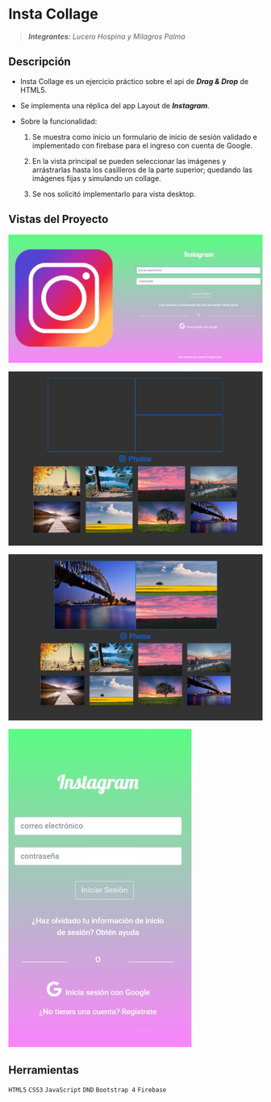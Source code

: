 # Insta Collage
>*__Integrantes:__ Lucero Hospina y Milagros Palma*

## Descripción

* Insta Collage es un ejercicio práctico sobre el api de _**Drag & Drop**_ de HTML5.

* Se implementa una réplica del app Layout de _**Instagram**_.

* Sobre la funcionalidad:

  1. Se muestra como inicio un formulario de inicio de sesión validado e implementado con firebase para el ingreso con cuenta de Google.

  2. En la vista principal se pueden seleccionar las imágenes y arrástrarlas hasta los casilleros de la parte superior; quedando las imágenes fijas y simulando un collage.

  3. Se nos solicitó implementarlo para vista desktop. 

## Vistas del Proyecto

![Sin titulo](assets/images/desktop-view.JPG)

![Sin titulo](assets/images/home-view.JPG)

![Sin titulo](assets/images/home-view-2.JPG)

![Sin titulo](assets/images/optional-mobile-view.JPG)

## Herramientas
`HTML5` `CSS3` `JavaScript` `DND` `Bootstrap 4` `Firebase`
